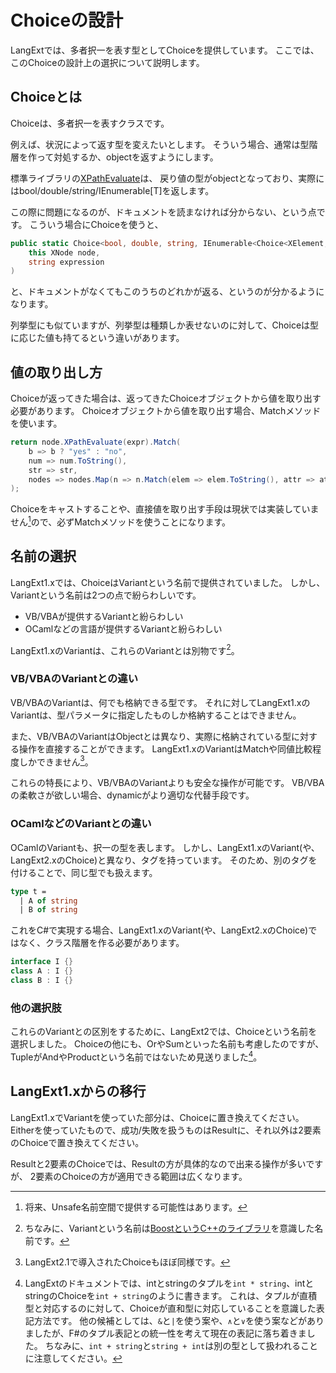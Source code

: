 Choiceの設計
============
LangExtでは、多者択一を表す型としてChoiceを提供しています。
ここでは、このChoiceの設計上の選択について説明します。

Choiceとは
----------
Choiceは、多者択一を表すクラスです。

例えば、状況によって返す型を変えたいとします。
そういう場合、通常は型階層を作って対処するか、objectを返すようにします。

標準ライブラリの[XPathEvaluate](http://msdn.microsoft.com/ja-jp/library/bb341675.aspx)は、
戻り値の型がobjectとなっており、実際にはbool/double/string/IEnumerable[T]を返します。

この際に問題になるのが、ドキュメントを読まなければ分からない、という点です。
こういう場合にChoiceを使うと、

```cs
public static Choice<bool, double, string, IEnumerable<Choice<XElement, XAttribute>>> XPathEvaluate(
    this XNode node,
    string expression
)
```

と、ドキュメントがなくてもこのうちのどれかが返る、というのが分かるようになります。

列挙型にも似ていますが、列挙型は種類しか表せないのに対して、Choiceは型に応じた値も持てるという違いがあります。

値の取り出し方
--------------
Choiceが返ってきた場合は、返ってきたChoiceオブジェクトから値を取り出す必要があります。
Choiceオブジェクトから値を取り出す場合、Matchメソッドを使います。

```cs
return node.XPathEvaluate(expr).Match(
    b => b ? "yes" : "no",
    num => num.ToString(),
    str => str,
    nodes => nodes.Map(n => n.Match(elem => elem.ToString(), attr => attr.ToString())).ToString("[", ", ", "]")
);
```

Choiceをキャストすることや、直接値を取り出す手段は現状では実装していません[^unsafe]ので、必ずMatchメソッドを使うことになります。

[^unsafe]: 将来、Unsafe名前空間で提供する可能性はあります。

名前の選択
----------
LangExt1.xでは、ChoiceはVariantという名前で提供されていました。
しかし、Variantという名前は2つの点で紛らわしいです。

* VB/VBAが提供するVariantと紛らわしい
* OCamlなどの言語が提供するVariantと紛らわしい

LangExt1.xのVariantは、これらのVariantとは別物です[^boost]。

[^boost]: ちなみに、Variantという名前は[BoostというC++のライブラリ](http://www.boost.org/doc/html/variant.html)を意識した名前です。

### VB/VBAのVariantとの違い
VB/VBAのVariantは、何でも格納できる型です。
それに対してLangExt1.xのVariantは、型パラメータに指定したものしか格納することはできません。

また、VB/VBAのVariantはObjectとは異なり、実際に格納されている型に対する操作を直接することができます。
LangExt1.xのVariantはMatchや同値比較程度しかできません[^langext2choice]。

これらの特長により、VB/VBAのVariantよりも安全な操作が可能です。
VB/VBAの柔軟さが欲しい場合、dynamicがより適切な代替手段です。

[^langext2choice]: LangExt2.1で導入されたChoiceもほぼ同様です。

### OCamlなどのVariantとの違い
OCamlのVariantも、択一の型を表します。
しかし、LangExt1.xのVariant(や、LangExt2.xのChoice)と異なり、タグを持っています。
そのため、別のタグを付けることで、同じ型でも扱えます。

```ocaml
type t =
  | A of string
  | B of string
```

これをC#で実現する場合、LangExt1.xのVariant(や、LangExt2.xのChoice)ではなく、クラス階層を作る必要があります。

```cs
interface I {}
class A : I {}
class B : I {}
```

### 他の選択肢
これらのVariantとの区別をするために、LangExt2では、Choiceという名前を選択しました。
Choiceの他にも、OrやSumといった名前も考慮したのですが、TupleがAndやProductという名前ではないため見送りました[^choicechoice]。

[^choicechoice]: LangExtのドキュメントでは、intとstringのタプルを`int * string`、intとstringのChoiceを`int + string`のように書きます。
    これは、タプルが直積型と対応するのに対して、Choiceが直和型に対応していることを意識した表記方法です。
    他の候補としては、`&`と`|`を使う案や、`∧`と`∨`を使う案などがありましたが、F#のタプル表記との統一性を考えて現在の表記に落ち着きました。
    ちなみに、`int + string`と`string + int`は別の型として扱われることに注意してください。

LangExt1.xからの移行
--------------------
LangExt1.xでVariantを使っていた部分は、Choiceに置き換えてください。
Eitherを使っていたもので、成功/失敗を扱うものはResultに、それ以外は2要素のChoiceで置き換えてください。

Resultと2要素のChoiceでは、Resultの方が具体的なので出来る操作が多いですが、
2要素のChoiceの方が適用できる範囲は広くなります。
